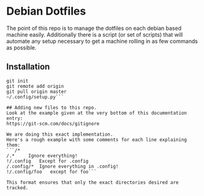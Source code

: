 # Debian Dotfiles
The point of this repo is to manage the dotfiles on each debian based machine easily.
Additionally there is a script (or set of scripts) that will automate any setup necessary to get a machine rolling in as few commands as possible.

## Installation 
```cd ~/
git init
git remote add origin 
git pull origin master
~/.config/setup.py```

## Adding new files to this repo.
Look at the example given at the very bottom of this documentation entry:
https://git-scm.com/docs/gitignore

We are doing this exact implementation.
Here's a rough example with some comments for each line explaining them:
```/*
/.*		Ignore everything!
!/.config	Except for .config
/.config/*	Ignore everything in .config!
!/.config/foo	except for foo```

This format ensures that only the exact directories desired are tracked.
